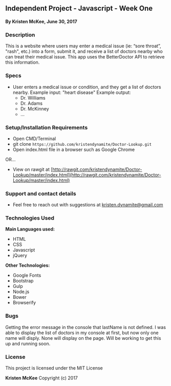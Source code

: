 ## Independent Project - Javascript - Week One

#### By **Kristen McKee, June 30, 2017**

### Description

This is a website where users may enter a medical issue (ie: “sore throat”, "rash", etc.) into a form, submit it, and receive a list of doctors nearby who can treat their medical issue. This app uses the BetterDoctor API to retrieve this information.

### Specs
* User enters a medical issue or condition, and they get a list of doctors nearby.
  Example input: "heart disease"
  Example output:
    * Dr. Williams
    * Dr. Adams
    * Dr. McKinney
    * ...

### Setup/Installation Requirements

* Open CMD/Terminal
* git clone `https://github.com/kristendynamite/Doctor-Lookup.git`
* Open index.html file in a browser such as Google Chrome

OR...

* View on rawgit at [http://rawgit.com/kristendynamite/Doctor-Lookup/master/index.html](http://rawgit.com/kristendynamite/Doctor-Lookup/master/index.html)

### Support and contact details

* Feel free to reach out with suggestions at kristen.dynamite@gmail.com

### Technologies Used

**Main Languages used:**

* HTML
* CSS
* Javascript
* jQuery


**Other Technologies:**

* Google Fonts
* Bootstrap
* Gulp
* Node.js
* Bower
* Browserify

### Bugs

Getting the error message in the console that lastName is not defined. I was able to display the list of doctors in my console at first, but now only one name will disply. None will display on the page. Will be working to get this up and running soon.

### License

This project is licensed under the MIT License

**Kristen McKee** Copyright (c) 2017
